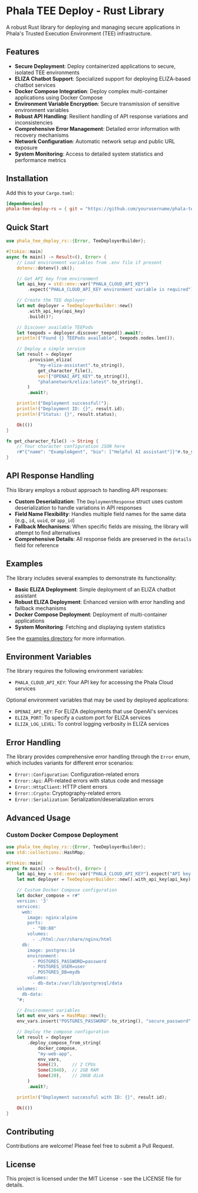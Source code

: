 # Phala TEE Deploy - Rust Library

A robust Rust library for deploying and managing secure applications in Phala's Trusted Execution Environment (TEE) infrastructure.

## Features

- **Secure Deployment**: Deploy containerized applications to secure, isolated TEE environments
- **ELIZA Chatbot Support**: Specialized support for deploying ELIZA-based chatbot services
- **Docker Compose Integration**: Deploy complex multi-container applications using Docker Compose
- **Environment Variable Encryption**: Secure transmission of sensitive environment variables
- **Robust API Handling**: Resilient handling of API response variations and inconsistencies
- **Comprehensive Error Management**: Detailed error information with recovery mechanisms
- **Network Configuration**: Automatic network setup and public URL exposure
- **System Monitoring**: Access to detailed system statistics and performance metrics

## Installation

Add this to your `Cargo.toml`:

```toml
[dependencies]
phala-tee-deploy-rs = { git = "https://github.com/yourusername/phala-tee-deploy-rs.git" }
```

## Quick Start

```rust
use phala_tee_deploy_rs::{Error, TeeDeployerBuilder};

#[tokio::main]
async fn main() -> Result<(), Error> {
    // Load environment variables from .env file if present
    dotenv::dotenv().ok();

    // Get API key from environment
    let api_key = std::env::var("PHALA_CLOUD_API_KEY")
        .expect("PHALA_CLOUD_API_KEY environment variable is required");

    // Create the TEE deployer
    let mut deployer = TeeDeployerBuilder::new()
        .with_api_key(api_key)
        .build()?;

    // Discover available TEEPods
    let teepods = deployer.discover_teepod().await?;
    println!("Found {} TEEPods available", teepods.nodes.len());

    // Deploy a simple service
    let result = deployer
        .provision_eliza(
            "my-eliza-assistant".to_string(),
            get_character_file(),
            vec!["OPENAI_API_KEY".to_string()],
            "phalanetwork/eliza:latest".to_string(),
        )
        .await?;

    println!("Deployment successful!");
    println!("Deployment ID: {}", result.id);
    println!("Status: {}", result.status);

    Ok(())
}

fn get_character_file() -> String {
    // Your character configuration JSON here
    r#"{"name": "ExampleAgent", "bio": ["Helpful AI assistant"]}"#.to_string()
}
```

## API Response Handling

This library employs a robust approach to handling API responses:

- **Custom Deserialization**: The `DeploymentResponse` struct uses custom deserialization to handle variations in API responses
- **Field Name Flexibility**: Handles multiple field names for the same data (e.g., `id`, `uuid`, or `app_id`)
- **Fallback Mechanisms**: When specific fields are missing, the library will attempt to find alternatives
- **Comprehensive Details**: All response fields are preserved in the `details` field for reference

## Examples

The library includes several examples to demonstrate its functionality:

- **Basic ELIZA Deployment**: Simple deployment of an ELIZA chatbot assistant
- **Robust ELIZA Deployment**: Enhanced version with error handling and fallback mechanisms
- **Docker Compose Deployment**: Deployment of multi-container applications
- **System Monitoring**: Fetching and displaying system statistics

See the [examples directory](./examples) for more information.

## Environment Variables

The library requires the following environment variables:

- `PHALA_CLOUD_API_KEY`: Your API key for accessing the Phala Cloud services

Optional environment variables that may be used by deployed applications:

- `OPENAI_API_KEY`: For ELIZA deployments that use OpenAI's services
- `ELIZA_PORT`: To specify a custom port for ELIZA services
- `ELIZA_LOG_LEVEL`: To control logging verbosity in ELIZA services

## Error Handling

The library provides comprehensive error handling through the `Error` enum, which includes variants for different error scenarios:

- `Error::Configuration`: Configuration-related errors
- `Error::Api`: API-related errors with status code and message
- `Error::HttpClient`: HTTP client errors
- `Error::Crypto`: Cryptography-related errors
- `Error::Serialization`: Serialization/deserialization errors

## Advanced Usage

### Custom Docker Compose Deployment

```rust
use phala_tee_deploy_rs::{Error, TeeDeployerBuilder};
use std::collections::HashMap;

#[tokio::main]
async fn main() -> Result<(), Error> {
    let api_key = std::env::var("PHALA_CLOUD_API_KEY").expect("API key is required");
    let mut deployer = TeeDeployerBuilder::new().with_api_key(api_key).build()?;

    // Custom Docker Compose configuration
    let docker_compose = r#"
    version: '3'
    services:
      web:
        image: nginx:alpine
        ports:
          - "80:80"
        volumes:
          - ./html:/usr/share/nginx/html
      db:
        image: postgres:14
        environment:
          - POSTGRES_PASSWORD=password
          - POSTGRES_USER=user
          - POSTGRES_DB=mydb
        volumes:
          - db-data:/var/lib/postgresql/data
    volumes:
      db-data:
    "#;

    // Environment variables
    let mut env_vars = HashMap::new();
    env_vars.insert("POSTGRES_PASSWORD".to_string(), "secure_password".to_string());

    // Deploy the compose configuration
    let result = deployer
        .deploy_compose_from_string(
            docker_compose,
            "my-web-app",
            env_vars,
            Some(2),     // 2 CPUs
            Some(2048),  // 2GB RAM
            Some(20),    // 20GB disk
        )
        .await?;

    println!("Deployment successful with ID: {}", result.id);

    Ok(())
}
```

## Contributing

Contributions are welcome! Please feel free to submit a Pull Request.

## License

This project is licensed under the MIT License - see the LICENSE file for details.

